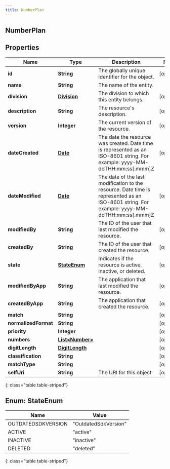 ```yaml
---
title: NumberPlan
---
```


## NumberPlan

## Properties

| Name                 | Type                                                     | Description                                                                                                                                | Notes      |
| -------------------- | -------------------------------------------------------- | ------------------------------------------------------------------------------------------------------------------------------------------ | ---------- |
| **id**               | <!----><!---->**String**<!---->                          | The globally unique identifier for the object.                                                                                             | [optional] |
| **name**             | <!----><!---->**String**<!---->                          | The name of the entity.                                                                                                                    |            |
| **division**         | <!----><!---->[**Division**](Division.md)<!---->         | The division to which this entity belongs.                                                                                                 | [optional] |
| **description**      | <!----><!---->**String**<!---->                          | The resource&#39;s description.                                                                                                            | [optional] |
| **version**          | <!----><!---->**Integer**<!---->                         | The current version of the resource.                                                                                                       | [optional] |
| **dateCreated**      | <!----><!---->[**Date**](Date.md)<!---->                 | The date the resource was created. Date time is represented as an ISO-8601 string. For example: yyyy-MM-ddTHH:mm:ss[.mmm]Z                 | [optional] |
| **dateModified**     | <!----><!---->[**Date**](Date.md)<!---->                 | The date of the last modification to the resource. Date time is represented as an ISO-8601 string. For example: yyyy-MM-ddTHH:mm:ss[.mmm]Z | [optional] |
| **modifiedBy**       | <!----><!---->**String**<!---->                          | The ID of the user that last modified the resource.                                                                                        | [optional] |
| **createdBy**        | <!----><!---->**String**<!---->                          | The ID of the user that created the resource.                                                                                              | [optional] |
| **state**            | [**StateEnum**](#StateEnum)<!---->                       | Indicates if the resource is active, inactive, or deleted.                                                                                 | [optional] |
| **modifiedByApp**    | <!----><!---->**String**<!---->                          | The application that last modified the resource.                                                                                           | [optional] |
| **createdByApp**     | <!----><!---->**String**<!---->                          | The application that created the resource.                                                                                                 | [optional] |
| **match**            | <!----><!---->**String**<!---->                          |                                                                                                                                            | [optional] |
| **normalizedFormat** | <!----><!---->**String**<!---->                          |                                                                                                                                            | [optional] |
| **priority**         | <!----><!---->**Integer**<!---->                         |                                                                                                                                            | [optional] |
| **numbers**          | <!----><!---->[**List&lt;Number&gt;**](Number.md)<!----> |                                                                                                                                            | [optional] |
| **digitLength**      | <!----><!---->[**DigitLength**](DigitLength.md)<!---->   |                                                                                                                                            | [optional] |
| **classification**   | <!----><!---->**String**<!---->                          |                                                                                                                                            | [optional] |
| **matchType**        | <!----><!---->**String**<!---->                          |                                                                                                                                            | [optional] |
| **selfUri**          | <!----><!---->**String**<!---->                          | The URI for this object                                                                                                                    | [optional] |

{: class="table table-striped"}

<a name="StateEnum"></a>

## Enum: StateEnum

| Name               | Value                          |
| ------------------ | ------------------------------ |
| OUTDATEDSDKVERSION | &quot;OutdatedSdkVersion&quot; |
| ACTIVE             | &quot;active&quot;             |
| INACTIVE           | &quot;inactive&quot;           |
| DELETED            | &quot;deleted&quot;            |

{: class="table table-striped"}
